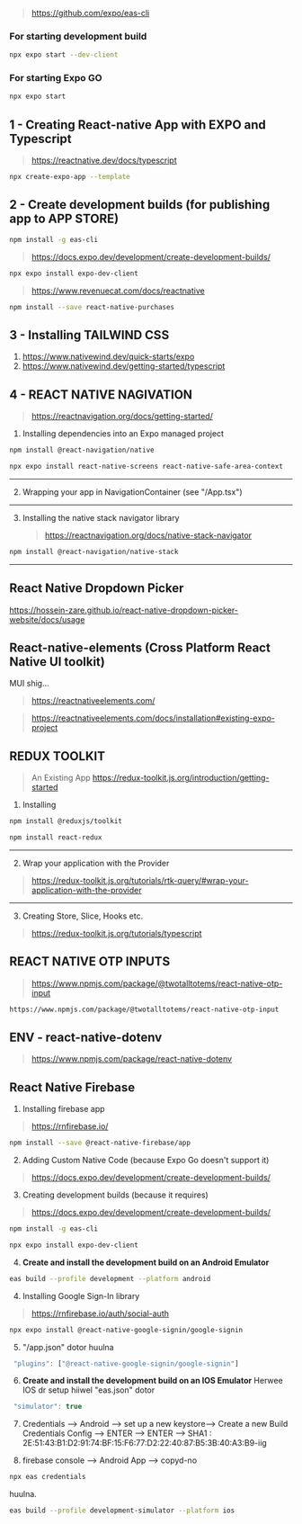 > https://github.com/expo/eas-cli

### For starting development build

```bash
npx expo start --dev-client
```

### For starting Expo GO

```bash
npx expo start
```

## 1 - Creating React-native App with EXPO and Typescript

> https://reactnative.dev/docs/typescript

```bash
npx create-expo-app --template
```

## 2 - Create development builds (for publishing app to APP STORE)

```bash
npm install -g eas-cli
```

> https://docs.expo.dev/development/create-development-builds/

```bash
npx expo install expo-dev-client
```

> https://www.revenuecat.com/docs/reactnative

```bash
npm install --save react-native-purchases
```

## 3 - Installing TAILWIND CSS

1. https://www.nativewind.dev/quick-starts/expo
2. https://www.nativewind.dev/getting-started/typescript

## 4 - REACT NATIVE NAGIVATION

> https://reactnavigation.org/docs/getting-started/

1. Installing dependencies into an Expo managed project

```bash
npm install @react-navigation/native
```

```bash
npx expo install react-native-screens react-native-safe-area-context
```

---

2. Wrapping your app in NavigationContainer​ (see "/App.tsx")

---

3. Installing the native stack navigator library
   > https://reactnavigation.org/docs/native-stack-navigator

```bash
npm install @react-navigation/native-stack
```

---

## React Native Dropdown Picker

https://hossein-zare.github.io/react-native-dropdown-picker-website/docs/usage

## React-native-elements (Cross Platform React Native UI toolkit)

MUI shig...

> https://reactnativeelements.com/

> https://reactnativeelements.com/docs/installation#existing-expo-project

## REDUX TOOLKIT

> An Existing App
> https://redux-toolkit.js.org/introduction/getting-started

1. Installing

```bash
npm install @reduxjs/toolkit
```

```bash
npm install react-redux
```

---

2. Wrap your application with the Provider

> https://redux-toolkit.js.org/tutorials/rtk-query/#wrap-your-application-with-the-provider

---

3.  Creating Store, Slice, Hooks etc.

> https://redux-toolkit.js.org/tutorials/typescript

## REACT NATIVE OTP INPUTS

> https://www.npmjs.com/package/@twotalltotems/react-native-otp-input

```bash
https://www.npmjs.com/package/@twotalltotems/react-native-otp-input
```

## ENV - react-native-dotenv

> https://www.npmjs.com/package/react-native-dotenv

## React Native Firebase

1. Installing firebase app

> https://rnfirebase.io/

```bash
npm install --save @react-native-firebase/app
```

2. Adding Custom Native Code (because Expo Go doesn't support it)

> https://docs.expo.dev/development/create-development-builds/

3. Creating development builds (because it requires)

> https://docs.expo.dev/development/create-development-builds/

```bash
npm install -g eas-cli
```

```bash
npx expo install expo-dev-client
```

4. **Create and install the development build on an Android Emulator**

```bash
eas build --profile development --platform android
```

4. Installing Google Sign-In library

> https://rnfirebase.io/auth/social-auth

```bash
npx expo install @react-native-google-signin/google-signin
```

5. "/app.json" dotor huulna

```js
 "plugins": ["@react-native-google-signin/google-signin"]
```

6. **Create and install the development build on an IOS Emulator** Herwee IOS dr setup hiiwel
   "eas.json" dotor

```js
 "simulator": true
```

7. Credentials --> Android --> set up a new keystore--> Create a new Build Credentials Config --> ENTER --> ENTER --> SHA1 : 2E:51:43:B1:D2:91:74:BF:15:F6:77:D2:22:40:87:B5:3B:40:A3:B9-iig

8. firebase console --> Android App --> copyd-no

```bash
npx eas credentials
```

huulna.

<!-- https://www.youtube.com/watch?v=d_Vf41Sb0v0 -->
<!-- https://www.youtube.com/watch?v=d_Vf41Sb0v0&t=513s -->

```bash
eas build --profile development-simulator --platform ios
```

<!-- https://www.youtube.com/watch?v=EaVG6wVZPyY&t=1007s -->
